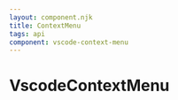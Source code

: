 ```yaml
---
layout: component.njk
title: ContextMenu
tags: api
component: vscode-context-menu
---
```


# VscodeContextMenu
